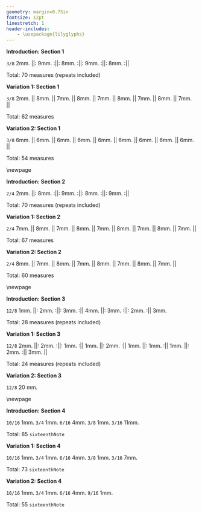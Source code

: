 ```yaml
---
geometry: margin=0.75in
fontsize: 12pt
linestretch: 1
header-includes:
    - \usepackage{lilyglyphs}
---
```


**Introduction: Section 1**

`3/8` 2mm. ||: 9mm. :||: 8mm. :||: 9mm. :||: 8mm. :||

Total: 70 measures (repeats included)

**Variation 1: Section 1**

`3/8` 2mm. || 8mm. || 7mm. || 8mm. || 7mm. || 8mm. || 7mm. || 8mm. || 7mm. ||

Total: 62 measures

**Variation 2: Section 1**

`3/8` 6mm. || 6mm. || 6mm. || 6mm. || 6mm. || 6mm. || 6mm. || 6mm. || 6mm. ||

Total: 54 measures

\newpage

**Introduction: Section 2**

`2/4` 2mm. ||: 8mm. :||: 9mm. :||: 8mm. :||: 9mm. :||

Total: 70 measures (repeats included)

**Variation 1: Section 2**

`2/4` 7mm. || 8mm. || 7mm. || 8mm. || 7mm. || 8mm. || 7mm. || 8mm. || 7mm. ||

Total: 67 measures

**Variation 2: Section 2**

`2/4` 8mm. || 7mm. || 8mm. || 7mm. || 8mm. || 7mm. || 8mm. || 7mm. ||

Total: 60 measures

\newpage

**Introduction: Section 3**

`12/8` 1mm. ||: 2mm. :||: 3mm. :|| 4mm. ||: 3mm. :||: 2mm. :|| 3mm.

Total: 28 measures (repeats included)

**Variation 1: Section 3**

`12/8` 2mm. ||: 2mm. :||: 1mm. :|| 1mm. ||: 2mm. :|| 1mm. ||: 1mm. :|| 1mm. ||: 2mm. :|| 3mm. ||

Total: 24 measures (repeats included)

**Variation 2: Section 3**

`12/8` 20 mm.

\newpage

**Introduction: Section 4**

`10/16` 1mm. `3/4` 1mm. `6/16` 4mm. `3/8` 1mm. `3/16` 11mm.

Total: 85 `sixteenthNote`

**Variation 1: Section 4**

`10/16` 1mm. `3/4` 1mm. `6/16` 4mm. `3/8` 1mm. `3/16` 7mm.

Total: 73 `sixteenthNote`

**Variation 2: Section 4**

`10/16` 1mm. `3/4` 1mm. `6/16` 4mm. `9/16` 1mm.

Total: 55 `sixteenthNote`

<!-- 
=10+(3*4)+(6*4)+(3*2)+(3*11)
=10+(3*4)+(6*4)+(3*2)+(3*7)
=10+(3*4)+(6*4)+9 
-->